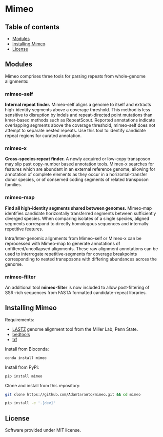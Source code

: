 # Mimeo

## Table of contents

* [Modules](#modules)
* [Installing Mimeo](#installing-mimeo)
* [License](#license)

## Modules

Mimeo comprises three tools for parsing repeats from whole-genome alignments:

### mimeo-self

**Internal repeat finder.** Mimeo-self aligns a genome to itself and extracts high-identity segments above
a coverage threshold. This method is less sensitive to disruption by indels and repeat-directed point mutations than
kmer-based methods such as RepeatScout. Reported annotations indicate overlapping segments above the coverage threshold,
mimeo-self does not attempt to separate nested repeats. Use this tool to identify candidate repeat regions for curated annotation.

### mimeo-x

**Cross-species repeat finder.** A newly acquired or low-copy transposon may slip past copy-number based annotation tools. Mimeo-x searches for features which are abundant in an external reference genome, allowing for
annotation of complete elements as they occur in a horizontal-transfer donor species, or of conserved coding segments
of related transposon families.

### mimeo-map

**Find all high-identity segments shared between genomes.** Mimeo-map identifies candidate horizontally
transferred segments between sufficiently diverged species. When comparing isolates of a single species, aligned segments correspond to directly homologous sequences and internally repetitive features.

Intra/Inter-genomic alignments from Mimeo-self or Mimeo-x can be reprocessed with Mimeo-map to generate annotations of
unfiltered/uncollapsed alignments. These raw alignment annotations can be used to interrogate repetitive-segments for coverage breakpoints corresponding to nested transposons with differing abundances across the genome.

### mimeo-filter

An additional tool **mimeo-filter** is now included to allow post-filtering of SSR-rich sequences from FASTA formatted
candidate-repeat libraries.

## Installing Mimeo

Requirements:

* [LASTZ](http://www.bx.psu.edu/~rsharris/lastz/) genome alignment tool from the Miller Lab, Penn State.
* [bedtools](http://bedtools.readthedocs.io/en/latest/content/installation.html)
* [trf](https://tandem.bu.edu/trf/trf.html)

Install from Bioconda:

```bash
conda install mimeo
```

Install from PyPi:

```bash
pip install mimeo
```

Clone and install from this repository:

```bash
git clone https://github.com/Adamtaranto/mimeo.git && cd mimeo

pip install -e '.[dev]'
```

## License

Software provided under MIT license.
